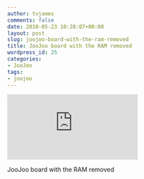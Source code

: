 ```yaml
---
author: tvjames
comments: false
date: 2010-05-23 10:28:07+00:00
layout: post
slug: joojoo-board-with-the-ram-removed
title: JooJoo board with the RAM removed
wordpress_id: 25
categories:
- JooJoo
tags:
- joojoo
---
```


![20100523003.jpg](http://www.thomasvjames.com/blog/includes/thumb.php?file=../uploads/20100523003.jpg&max_width=500&max_height=500&quality=100)  

JooJoo board with the RAM removed
